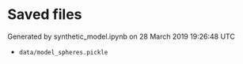 # Saved files 


Generated by synthetic_model.ipynb on 28 March 2019 19:26:48 UTC

*  `data/model_spheres.pickle` 
